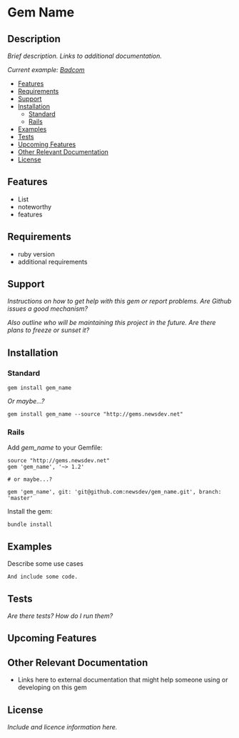 # Gem Name

## Description

*Brief description.  Links to additional documentation.*

*Current example: [Badcom](https://github.com/newsdev/badcom)*

* [Features](#features)
* [Requirements](#requirements)
* [Support](#support)
* [Installation](#installation)
    * [Standard](#standard)
    * [Rails](#rails)
* [Examples](#examples)
* [Tests](#tests)
* [Upcoming Features](#upcoming-features)
* [Other Relevant Documentation](#other-relevant-documentation)
* [License](#license)

## Features

* List
* noteworthy
* features

## Requirements

* ruby version
* additional requirements

## Support

*Instructions on how to get help with this gem or report problems.  Are Github issues a good mechanism?*

*Also outline who will be maintaining this project in the future.  Are there plans to freeze or sunset it?*

## Installation

### Standard

    gem install gem_name

*Or maybe...?*

    gem install gem_name --source "http://gems.newsdev.net"

### Rails

Add *gem_name* to your Gemfile:

    source "http://gems.newsdev.net"
    gem 'gem_name', '~> 1.2'

    # or maybe...?

    gem 'gem_name', git: 'git@github.com:newsdev/gem_name.git', branch: 'master'


Install the gem:

    bundle install

## Examples

Describe some use cases

    And include some code.

## Tests

*Are there tests?  How do I run them?*

## Upcoming Features

## Other Relevant Documentation

* Links here to external documentation that might help someone using or developing on this gem

## License

*Include and licence information here.*
